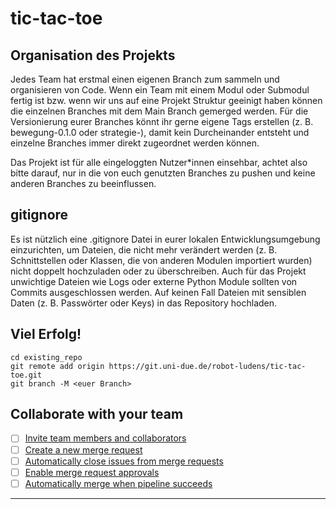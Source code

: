 # tic-tac-toe

## Organisation des Projekts

Jedes Team hat erstmal einen eigenen Branch zum sammeln und organisieren von Code. Wenn ein Team mit einem Modul oder Submodul fertig ist bzw. wenn wir uns auf eine Projekt Struktur geeinigt haben können die einzelnen Branches mit dem Main Branch gemerged werden.
Für die Versionierung eurer Branches könnt ihr gerne eigene Tags erstellen (z. B. bewegung-0.1.0 oder strategie-<modulname>), damit kein Durcheinander entsteht und einzelne Branches immer direkt zugeordnet werden können.

Das Projekt ist für alle eingeloggten Nutzer*innen einsehbar, achtet also bitte darauf, nur in die von euch genutzten Branches zu pushen und keine anderen Branches zu beeinflussen.

## gitignore

Es ist nützlich eine .gitignore Datei in eurer lokalen Entwicklungsumgebung einzurichten, um Dateien, die nicht mehr verändert werden (z. B. Schnittstellen oder Klassen, die von anderen Modulen importiert wurden) nicht doppelt hochzuladen oder zu überschreiben.
Auch für das Projekt unwichtige Dateien wie Logs oder externe Python Module sollten von Commits ausgeschlossen werden.
Auf keinen Fall Dateien mit sensiblen Daten (z. B. Passwörter oder Keys) in das Repository hochladen.

## Viel Erfolg!

```
cd existing_repo
git remote add origin https://git.uni-due.de/robot-ludens/tic-tac-toe.git
git branch -M <euer Branch>
```

## Collaborate with your team

- [ ] [Invite team members and collaborators](https://docs.gitlab.com/ee/user/project/members/)
- [ ] [Create a new merge request](https://docs.gitlab.com/ee/user/project/merge_requests/creating_merge_requests.html)
- [ ] [Automatically close issues from merge requests](https://docs.gitlab.com/ee/user/project/issues/managing_issues.html#closing-issues-automatically)
- [ ] [Enable merge request approvals](https://docs.gitlab.com/ee/user/project/merge_requests/approvals/)
- [ ] [Automatically merge when pipeline succeeds](https://docs.gitlab.com/ee/user/project/merge_requests/merge_when_pipeline_succeeds.html)

***
